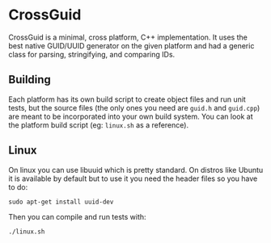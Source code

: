# CrossGuid

CrossGuid is a minimal, cross platform, C++ implementation. It uses the best
native GUID/UUID generator on the given platform and had a generic class for
parsing, stringifying, and comparing IDs.

## Building

Each platform has its own build script to create object files and run unit
tests, but the source files (the only ones you need are `guid.h` and
`guid.cpp`) are meant to be incorporated into your own build system. You can
look at the platform build script (eg: `linux.sh` as a reference).

## Linux

On linux you can use libuuid which is pretty standard. On distros like Ubuntu
it is available by default but to use it you need the header files so you have
to do:

    sudo apt-get install uuid-dev

Then you can compile and run tests with:

    ./linux.sh

